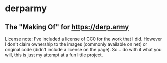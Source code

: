 derparmy
========

The "Making Of" for https://derp.army
-----

License note: I've included a license of CC0 for the work that I did. However I don't claim ownership to the images (commonly available on net) or original code (didn't include a license on the page).  So... do with it what you will, this is just my attempt at a fun little project.